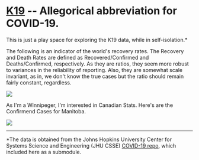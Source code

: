 # <a href="https://en.wikipedia.org/wiki/Soviet_submarine_K-19">K19</a> -- Allegorical abbreviation for COVID-19.

This is just a play space for exploring the K19 data, while in self-isolation.*

The following is an indicator of the world's recovery rates. The Recovery and Death Rates are defined as Recovered/Confirmed and Deaths/Confirmed, respectively. As they are ratios, they seem more robust to variances in the reliability of reporting. Also, they are somewhat scale invariant, as in, we don't know the true cases but the ratio should remain fairly constant, regardless.

<img src="https://github.com/rubiculite/K19/blob/master/plts/wolrd_outcome_rates.png">

As I'm a Winnipeger, I'm interested in Canadian Stats. Here's are the Confirmend Cases for Manitoba.

<img src="https://github.com/rubiculite/K19/blob/master/plts/manitoba_confirmed.png">

---

*The data is obtained from the Johns Hopkins University Center for Systems Science and Engineering (JHU CSSE) <a href="https://github.com/CSSEGISandData/COVID-19">COVID-19 repo</a>, which included here as a submodule.
